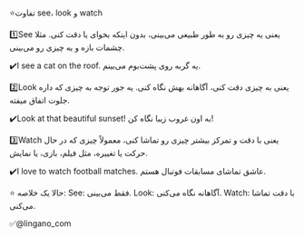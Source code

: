 ⭐️تفاوت see، look و watch

1️⃣See
یعنی یه چیزی رو به طور طبیعی می‌بینی، بدون اینکه بخوای یا دقت کنی. مثلا چشمات بازه و یه چیزی رو می‌بینی.

✔️I see a cat on the roof.
یه گربه روی پشت‌بوم می‌بینم.



2️⃣Look
یعنی به چیزی دقت کنی، آگاهانه بهش نگاه کنی. یه جور توجه به چیزی که داره جلوت اتفاق میفته.

✔️Look at that beautiful sunset!
به اون غروب زیبا نگاه کن!



3️⃣Watch
یعنی با دقت و تمرکز بیشتر چیزی رو تماشا کنی، معمولاً چیزی که در حال حرکت یا تغییره، مثل فیلم، بازی، یا نمایش.

✔️I love to watch football matches.
عاشق تماشای مسابقات فوتبال هستم.



⭐ حالا یک خلاصه:
See:
فقط می‌بینی.
Look: 
آگاهانه نگاه می‌کنی.
Watch: 
با دقت تماشا می‌کنی.

✅@lingano_com